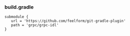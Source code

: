 ### build.gradle
```
submodule {
   url = 'https://github.com/feelform/git-gradle-plugin'
   path = 'grpc/grpc-idl'
}
```
